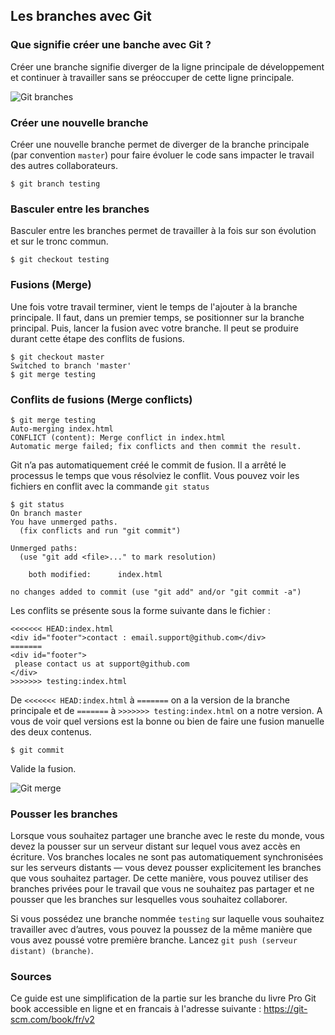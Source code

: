 ## Les branches avec Git

### Que signifie créer une banche avec Git ?

Créer une branche signifie diverger de la ligne principale de développement et continuer à travailler sans se préoccuper de cette ligne principale.

![Git branches](https://seikomi.github.io/Vitameal/Documentation/Guide/image/git_branch.png)

### Créer une nouvelle branche

Créer une nouvelle branche permet de diverger de la branche principale (par convention `master`) pour faire évoluer le code sans impacter le travail des autres collaborateurs.  

```
$ git branch testing
```

### Basculer entre les branches

Basculer entre les branches permet de travailler à la fois sur son évolution et sur le tronc commun.

```
$ git checkout testing
```

### Fusions (Merge)

Une fois votre travail terminer, vient le temps de l'ajouter à la branche principale. Il faut, dans un premier temps, se positionner sur la branche principal. Puis, lancer la fusion avec votre branche. Il peut se produire durant cette étape des conflits de fusions.

```
$ git checkout master
Switched to branch 'master'
$ git merge testing
```

### Conflits de fusions (Merge conflicts)

```
$ git merge testing
Auto-merging index.html
CONFLICT (content): Merge conflict in index.html
Automatic merge failed; fix conflicts and then commit the result.
```

Git n’a pas automatiquement créé le commit de fusion. Il a arrêté le processus le temps que vous résolviez le conflit. Vous pouvez voir les fichiers en conflit avec la commande `git status`

```
$ git status
On branch master
You have unmerged paths.
  (fix conflicts and run "git commit")

Unmerged paths:
  (use "git add <file>..." to mark resolution)

    both modified:      index.html

no changes added to commit (use "git add" and/or "git commit -a")
```

Les conflits se présente sous la forme suivante dans le fichier :

```
<<<<<<< HEAD:index.html
<div id="footer">contact : email.support@github.com</div>
=======
<div id="footer">
 please contact us at support@github.com
</div>
>>>>>>> testing:index.html
```

De `<<<<<<< HEAD:index.html` à `=======` on a la version de la branche principale et de `=======` à 
`>>>>>>> testing:index.html` on a notre version. A vous de voir quel versions est la bonne ou bien de faire 
une fusion manuelle des deux contenus.

```
$ git commit
```

Valide la fusion.

![Git merge](https://seikomi.github.io/Vitameal/Documentation/Guide/image/git_merge.png)

### Pousser les branches

Lorsque vous souhaitez partager une branche avec le reste du monde, vous devez la pousser sur un serveur distant sur lequel vous avez accès en écriture. Vos branches locales ne sont pas automatiquement synchronisées sur les serveurs distants — vous devez pousser explicitement les branches que vous souhaitez partager. De cette manière, vous pouvez utiliser des branches privées pour le travail que vous ne souhaitez pas partager et ne pousser que les branches sur lesquelles vous souhaitez collaborer.

Si vous possédez une branche nommée `testing` sur laquelle vous souhaitez travailler avec d’autres, vous pouvez la poussez de la même manière que vous avez poussé votre première branche. Lancez `git push (serveur distant) (branche)`.

### Sources

 Ce guide est une simplification de la partie sur les branche du livre Pro Git book accessible en ligne et en francais à l'adresse suivante : https://git-scm.com/book/fr/v2